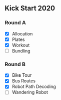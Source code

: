 <h2>Kick Start 2020</h2>

<h3>Round A</h3>

- [x] Allocation<br>
- [x] Plates<br>
- [x] Workout<br>
- [ ] Bundling<br>

<h3>Round B</h3>

- [x] Bike Tour<br>
- [x] Bus Routes<br>
- [x] Robot Path Decoding<br>
- [ ] Wandering Robot<br>
